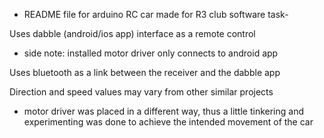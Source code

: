 - README file for arduino RC car made for R3 club software task-

Uses dabble (android/ios app) interface as a remote control
- side note: installed motor driver only connects to android app

Uses bluetooth as a link between the receiver and the dabble app

Direction and speed values may vary from other similar projects
- motor driver was placed in a different way, thus a little tinkering and experimenting was done to achieve the 	  intended movement of the car